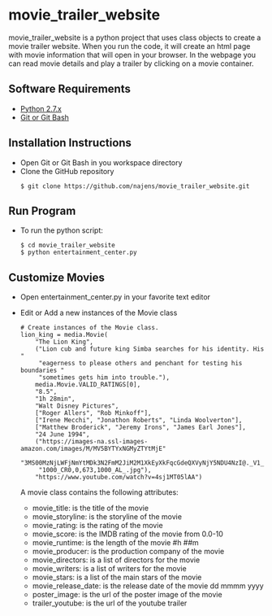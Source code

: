# movie_trailer_website

movie_trailer_website is a python project that uses class objects to create a movie trailer website. When you run the code, it will create an html page with movie information that will open in your browser. In the webpage you can read movie details and play a trailer by clicking on a movie container.

## Software Requirements

- [Python 2.7.x](https://www.python.org/downloads/release/python-2714/)
- [Git or Git Bash](https://git-scm.com/downloads)

## Installation Instructions

- Open Git or Git Bash in you workspace directory
- Clone the GitHub repository
  ```
  $ git clone https://github.com/najens/movie_trailer_website.git
  ```
## Run Program

- To run the python script:
  ```
  $ cd movie_trailer_website
  $ python entertainment_center.py
  ```

## Customize Movies

- Open entertainment_center.py in your favorite text editor
- Edit or Add a new instances of the Movie class
 
  ```
  # Create instances of the Movie class.
  lion_king = media.Movie(
      "The Lion King",
      ("Lion cub and future king Simba searches for his identity. His " 
	   "eagerness to please others and penchant for testing his boundaries "
	   "sometimes gets him into trouble."),
      media.Movie.VALID_RATINGS[0],
      "8.5",
      "1h 28min",
      "Walt Disney Pictures",
      ["Roger Allers", "Rob Minkoff"],
      ["Irene Mecchi", "Jonathon Roberts", "Linda Woolverton"],
      ["Matthew Broderick", "Jeremy Irons", "James Earl Jones"],
      "24 June 1994",
      ("https://images-na.ssl-images-amazon.com/images/M/MV5BYTYxNGMyZTYtMjE"
	   "3MS00MzNjLWFjNmYtMDk3N2FmM2JiM2M1XkEyXkFqcGdeQXVyNjY5NDU4NzI@._V1_SY"
	   "1000_CR0,0,673,1000_AL_.jpg"),
      "https://www.youtube.com/watch?v=4sj1MT05lAA")
  ```
    A movie class contains the following attributes:
    - movie_title: is the title of the movie
    - movie_storyline: is the storyline of the movie
    - movie_rating: is the rating of the movie
	- movie_score: is the IMDB rating of the movie from 0.0-10
	- movie_runtime: is the length of the movie #h ##m
	- movie_producer: is the production company of the movie
	- movie_directors: is a list of directors for the movie
	- movie_writers: is a list of writers for the movie
	- movie_stars: is a list of the main stars of the movie
	- movie_release_date: is the release date of the movie dd mmmm yyyy
	- poster_image: is the url of the poster image of the movie
	- trailer_youtube: is the url of the youtube trailer
  

